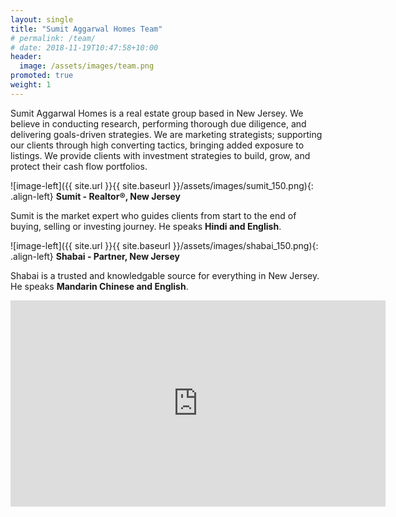 ```yaml
---
layout: single
title: "Sumit Aggarwal Homes Team"
# permalink: /team/
# date: 2018-11-19T10:47:58+10:00
header:
  image: /assets/images/team.png
promoted: true
weight: 1
---
```


Sumit Aggarwal Homes is a real estate group based in New Jersey. We believe in conducting research, performing thorough due diligence, and delivering goals-driven strategies. We are marketing strategists; supporting our clients through high converting tactics, bringing added exposure to listings. We provide clients with investment strategies to build, grow, and protect their cash flow portfolios.

<!--
<figure class="half">
    <a href="/assets/images/sumit_150.png"><img src="/assets/images/sumit_150.png"></a>
    <a href="/assets/images/shabai_150.png"><img src="/assets/images/shabai_150.png"></a>
    <figcaption>Our aim is to work hard to find you the best outcome.</figcaption>
</figure>
-->

![image-left]({{ site.url }}{{ site.baseurl }}/assets/images/sumit_150.png){: .align-left} **Sumit - Realtor®, New Jersey**

Sumit is the market expert who guides clients from start to the end of buying, selling or investing journey. He speaks **Hindi and English**.

![image-left]({{ site.url }}{{ site.baseurl }}/assets/images/shabai_150.png){: .align-left} **Shabai - Partner, New Jersey**

Shabai is a trusted and knowledgable source for everything in New Jersey. He speaks **Mandarin Chinese and English**.


<!-- KvCore widget to search home-->
<iframe style="width: 600px; height:330px;" src="https://sumitaggarwal.exprealty.com/wide.php" allowtransparency="true" frameBorder="0"> </iframe>